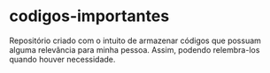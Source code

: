 # codigos-importantes
Repositório criado com o intuito de armazenar códigos que possuam alguma relevância para minha pessoa. Assim, podendo relembra-los quando houver necessidade.
